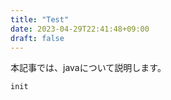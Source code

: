 ```yaml
---
title: "Test"
date: 2023-04-29T22:41:48+09:00
draft: false
---
```


本記事では、javaについて説明します。
```
init
```

